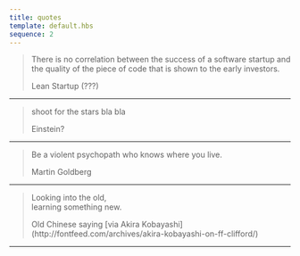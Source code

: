 ```yaml
---
title: quotes
template: default.hbs
sequence: 2
---
```


> There is no correlation between the success of a software startup and the quality of the piece of code that is shown to the early investors.
> <footer>Lean Startup (???)</footer>

---

> shoot for the stars bla bla
> <footer>Einstein?</footer>

---

> Be a violent psychopath who knows where you live.
><footer>Martin Goldberg</footer>

---

>Looking into the old,   
>learning something new.
><footer>Old Chinese saying [via Akira Kobayashi](http://fontfeed.com/archives/akira-kobayashi-on-ff-clifford/)</footer>

---
